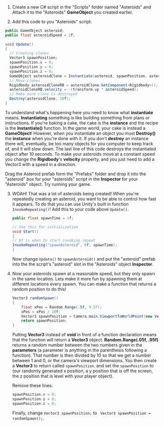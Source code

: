 1. Create a new C# script in the "Scripts" folder named "Asteroids" and Attach it to the "Asteroids" **GameObject** you created earlier.

2. Add this code to you "Asteroids" script:

  ```csharp
  public GameObject asteroid;
  public float asteroidSpeed = 2f;
   
  void Update()
  {
    // Creating clones
    Vector3 spawnPosition;
    spawnPosition.x = 0;
    spawnPosition.y = 0;
    spawnPosition.z = 0;
    GameObject asteroidClone = Instantiate(asteroid, spawnPosition, asteroid.transform.rotation) as GameObject;
    // Move clones
    Rigidbody asteroidCloneRB = asteroidClone.GetComponent<Rigidbody>();
    asteroidCloneRB.velocity = -(transform.up * asteroidSpeed);
    // Make sure clone is destroyed
    Destroy(asteroidClone, 10f);
  }
  ```
  
  To understand what's happening here you need to know what **instantiate** means. **Instantiating** something is like building something from plans or instructions. If you're baking a cake, the cake is the **instance** and the recipe is the **Instantiate()** function. In the game world, your cake is instead a **GameObject**! However, when you instantiate an object you must **Destroy()** the **instance** when you're done with it. If you don't **destroy** an instance there will, eventually, be too many objects for you computer to keep track of, and it will slow down. The last line of this code destroys the instantiated object after 10 seconds. To make your asteroids move at a constant speed you change the **Rigidbody**'s **velocity** property, and you just need to add a Vector3 with a speed in a direction.
  
  Drag the Asteroid prefab form the "Prefabs" folder and drop it into the "asteroid" box for your "asteroids" script in the **Inspector** for your "Asteroids" object. Try running your game.
  
3. WOAH! That was a lot of asteroids being created! When you're repeatedly creating an asteroid, you want to be able to control how fast it appears. To do that you can use Unity's built in function `InvokeRepeating()`! Add this to your code above `Update()`.

    ```csharp
    public float spawnTime = 1f;
    
    // Use this for initialization
    void Start()
    {
    // 0f is when to start invoking repeat
    InvokeRepeating("spawnAsteroid", 0f, spawnTime);
    }
    ```
    
    Now change `Update()` to `spawnAsteroid()` and put the "asteroid" prefab into the the script's "asteroid" slot in the "Asteroids" object **Inspector**.
    
4. Now your asteroids spawn at a reasonable speed, but they only spawn in the same location. Lets make it more fun by spawning them at different locations every spawn. You can make a function that returns a random position to do this!
  
    ```csharp
    Vector3 randomSpawn()
    {
        float xPos = Random.Range(.5f, 9.5f);
        xPos = xPos / 10f;
        Vector3 spawnPosition = Camera.main.ViewportToWorldPoint(new Vector3(xPos, 1.1f, 15f));
        return spawnPosition;
    }
    ```
    Putting **Vector3** instead of **void** in front of a function declaration means that the function will return a **Vector3** object. **Random.Range(.05f, .95f)** returns a random number between the two numbers given in the **parameters** (a parameter is anything in the parenthesis following a function). That number is then divided by 10 so that we get a number between 1 and 0, or the camera's viewport dimensions. You then create a **Vector3** to return called `spawnPosition`. and set the `spawnPosition` to (our randomly generated x position, a y position that is off the screen, the z position that is level with your player object).
    
   Remove these lines:
    
    ```csharp
    spawnPosition.x = 0;
    spawnPosition.y = 0;
    spawnPosition.z = 0;
    ```
    
    Finally, change `Vector3 spawnPosition;` to ` Vector3 spawnPosition = randomSpawn();`. 